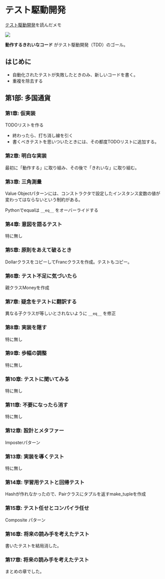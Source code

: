 # テスト駆動開発

[テスト駆動開発](https://www.ohmsha.co.jp/book/9784274217883/)を読んだメモ

<a href="https://www.amazon.co.jp/%E3%83%86%E3%82%B9%E3%83%88%E9%A7%86%E5%8B%95%E9%96%8B%E7%99%BA-Kent-Beck/dp/4274217884/ref=as_li_ss_il?_encoding=UTF8&qid=1517754495&sr=8-1&linkCode=li2&tag=ironhotcom-22&linkId=b076b8a58dce215a0d86e34b8104eb70" target="_blank"><img border="0" src="http://ws-fe.amazon-adsystem.com/widgets/q?_encoding=UTF8&ASIN=4274217884&Format=_SL160_&ID=AsinImage&MarketPlace=JP&ServiceVersion=20070822&WS=1&tag=ironhotcom-22" ></a><img src="https://ir-jp.amazon-adsystem.com/e/ir?t=ironhotcom-22&l=li2&o=9&a=4274217884" width="1" height="1" border="0" alt="" style="border:none !important; margin:0px !important;" />

**動作するきれいなコード** がテスト駆動開発（TDD）のゴール。

## はじめに

- 自動化されたテストが失敗したときのみ、新しいコードを書く。
- 重複を除去する

## 第1部: 多国通貨
### 第1章: 仮実装

TODOリストを作る

- 終わったら、打ち消し線を引く
- 書くべきテストを思いついたときには、その都度TODOリストに追加する。

### 第2章: 明白な実装
最初に「動作する」に取り組み、その後で「きれいな」に取り組む。

### 第3章: 三角測量
Value Objectパターンには、コンストラクタで設定したインスタンス変数の値が変わってはならないという制約がある。

Pythonでequalは `__eq__` をオーバーライドする

### 第4章: 意図を語るテスト
特に無し

### 第5章: 原則をあえて破るとき
DollarクラスをコピーしてFrancクラスを作成。テストもコピー。

### 第6章: テスト不足に気づいたら
親クラスMoneyを作成

### 第7章: 疑念をテストに翻訳する
異なる子クラスが等しいとされないように `__eq__` を修正

### 第8章: 実装を隠す
特に無し

### 第9章: 歩幅の調整
特に無し

### 第10章: テストに聞いてみる
特に無し

### 第11章: 不要になったら消す
特に無し

### 第12章: 設計とメタファー
Imposterパターン

### 第13章: 実装を導くテスト
特に無し

### 第14章: 学習用テストと回帰テスト
Hashが作れなかったので、Pairクラスにタプルを返すmake_tupleを作成

### 第15章: テスト任せとコンパイラ任せ
Composite パターン

### 第16章: 将来の読み手を考えたテスト
書いたテストを結局消した。

### 第17章: 将来の読み手を考えたテスト
まとめの章でした。
